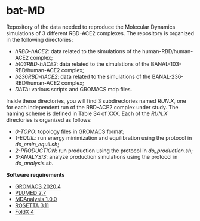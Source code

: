 # bat-MD
Repository of the data needed to reproduce the Molecular Dynamics simulations of 3 different RBD-ACE2 complexes.
 The repository is organized in the following directories:

* *hRBD-hACE2*: data related to the simulations of the human-RBD/human-ACE2 complex;
* *b103RBD-hACE2*: data related to the simulations of the BANAL-103-RBD/human-ACE2 complex;
* *b236RBD-hACE2*: data related to the simulations of the BANAL-236-RBD/human-ACE2 complex;
* *DATA*: various scripts and GROMACS mdp files.

Inside these directories, you will find 3 subdirectories named *RUN.X*, one for each independent run of the RBD-ACE2 complex
under study. The naming scheme is defined in Table S4 of XXX. Each of the *RUN.X* directories is organized as follows:
* *0-TOPO*: topology files in GROMACS format;
* *1-EQUIL*: run energy minimization and equilibration using the protocol in *do_emin_equil.sh*;
* *2-PRODUCTION*: run production using the protocol in *do_production.sh*;
* *3-ANALYSIS*: analyze production simulations using the protocol in *do_analysis.sh*.

**Software requirements**
* [GROMACS 2020.4](https://www.gromacs.org)
* [PLUMED 2.7](https://www.plumed.org)
* [MDAnalysis 1.0.0](https://www.mdanalysis.org)
* [ROSETTA 3.11](https://www.rosettacommons.org)
* [FoldX 4](http://foldxsuite.crg.eu)
